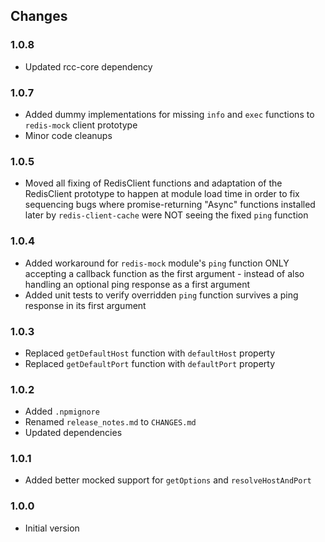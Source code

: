 ## Changes

### 1.0.8
- Updated rcc-core dependency

### 1.0.7
- Added dummy implementations for missing `info` and `exec` functions to `redis-mock` client prototype
- Minor code cleanups

### 1.0.5
- Moved all fixing of RedisClient functions and adaptation of the RedisClient prototype to happen at module load time 
  in order to fix sequencing bugs where promise-returning "Async" functions installed later by `redis-client-cache` were 
  NOT seeing the fixed `ping` function

### 1.0.4
- Added workaround for `redis-mock` module's `ping` function ONLY accepting a callback function as the first argument -
  instead of also handling an optional ping response as a first argument
- Added unit tests to verify overridden `ping` function survives a ping response in its first argument

### 1.0.3
- Replaced `getDefaultHost` function with `defaultHost` property
- Replaced `getDefaultPort` function with `defaultPort` property

### 1.0.2
- Added `.npmignore`
- Renamed `release_notes.md` to `CHANGES.md`
- Updated dependencies

### 1.0.1
- Added better mocked support for `getOptions` and `resolveHostAndPort`

### 1.0.0
- Initial version